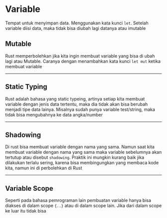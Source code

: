 # Variable
Tempat untuk menyimpan data. Menggunakan kata kunci ```let```. Setelah variable diisi data, maka tidak bisa diubah lagi datanya atau imutable

## Mutable
Rust memperbolehkan jika kita ingin membuat variable yang bisa di ubah lagi atau Mutable. Caranya dengan menambahkan kata kunci ```let mut``` ketika membuat variable

---

## Static Typing
Rust adalah bahasa yang static typeing, artinya setiap kita membuat variable dengan jenis data tertentu, maka dia tidak akan bisa berubah menjadi tipe data lainya. Misalnya sudah punya variable test/string, maka tidak bisa mengubahnya ke data angka/number

---

## Shadowing
Di rust bisa membuat variable dengan nama yang sama. Namun saat kita membuat variable dengan nama yang sama maka variable sebelumnya akan tertutup atau disebut ```shadowing```. Praktik ini mungkin kurang baik jika dilakukan terlalu sering, karena bisa membingungkan yang membaca kode kita, namun ini di perbolehkan di Rust

---

## Variable Scope
Seperti pada bahasa pemrograman lain pembuatan variable hanya bisa diakses di dalam scope ```{..}``` atau di dalam scope lain. Jika dari dalam scope ke luar itu tidak bisa
